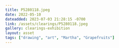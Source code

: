 ```yaml
---
title: P5280118.jpeg
date: 2022-05-10
dateadded: 2023-07-03 21:28:15 -0700
link: /assets/clearings/P5280118.jpeg
gallery: clearings-exhibition
layout: asset
tags: ["drawing", "art", "Martha", "Grapefruits"]
--- 
```

